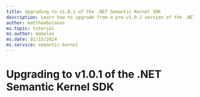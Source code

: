 ```yaml
---
title: Upgrading to v1.0.1 of the .NET Semantic Kernel SDK
description: Learn how to upgrade from a pre-v1.0.1 version of the .NET Semantic Kernel SDK to v1.0.1.
author: matthewbolanos
ms.topic: tutorial
ms.author: mabolan
ms.date: 02/15/2024
ms.service: semantic-kernel
---
```


# Upgrading to v1.0.1 of the .NET Semantic Kernel SDK


